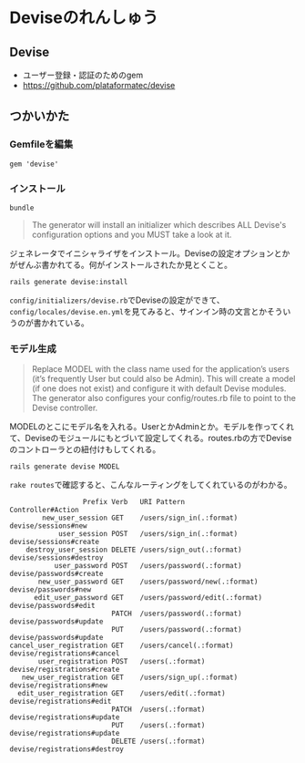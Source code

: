 # Deviseのれんしゅう

## Devise
- ユーザー登録・認証のためのgem
- https://github.com/plataformatec/devise

## つかいかた

### Gemfileを編集

```
gem 'devise'
```

### インストール

```
bundle
```

> The generator will install an initializer which describes ALL Devise's configuration options and you MUST take a look at it.

ジェネレータでイニシャライザをインストール。Deviseの設定オプションとかがぜんぶ書かれてる。何がインストールされたか見とくこと。

```
rails generate devise:install
```

`config/initializers/devise.rb`でDeviseの設定ができて、`config/locales/devise.en.yml`を見てみると、サインイン時の文言とかそういうのが書かれている。

### モデル生成

> Replace MODEL with the class name used for the application’s users (it’s frequently User but could also be Admin). This will create a model (if one does not exist) and configure it with default Devise modules. The generator also configures your config/routes.rb file to point to the Devise controller.

MODELのとこにモデル名を入れる。UserとかAdminとか。モデルを作ってくれて、Deviseのモジュールにもとづいて設定してくれる。routes.rbの方でDeviseのコントローラとの紐付けもしてくれる。

```
rails generate devise MODEL
```

`rake routes`で確認すると、こんなルーティングをしてくれているのがわかる。

```
                  Prefix Verb   URI Pattern                    Controller#Action
        new_user_session GET    /users/sign_in(.:format)       devise/sessions#new
            user_session POST   /users/sign_in(.:format)       devise/sessions#create
    destroy_user_session DELETE /users/sign_out(.:format)      devise/sessions#destroy
           user_password POST   /users/password(.:format)      devise/passwords#create
       new_user_password GET    /users/password/new(.:format)  devise/passwords#new
      edit_user_password GET    /users/password/edit(.:format) devise/passwords#edit
                         PATCH  /users/password(.:format)      devise/passwords#update
                         PUT    /users/password(.:format)      devise/passwords#update
cancel_user_registration GET    /users/cancel(.:format)        devise/registrations#cancel
       user_registration POST   /users(.:format)               devise/registrations#create
   new_user_registration GET    /users/sign_up(.:format)       devise/registrations#new
  edit_user_registration GET    /users/edit(.:format)          devise/registrations#edit
                         PATCH  /users(.:format)               devise/registrations#update
                         PUT    /users(.:format)               devise/registrations#update
                         DELETE /users(.:format)               devise/registrations#destroy
```
